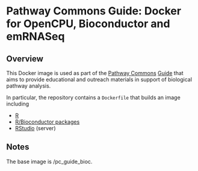 # Pathway Commons Guide: Docker for OpenCPU, Bioconductor and emRNASeq

## Overview

This Docker image is used as part of the [Pathway Commons](http://www.pathwaycommons.org/) [Guide](http://pathwaycommons.github.io/guide/) that aims to provide educational and outreach materials in support of biological pathway analysis. 

In particular, the repository contains a `Dockerfile` that builds an image including
  - [R](https://cran.r-project.org/)
  - [R/Bioconductor packages](https://www.bioconductor.org/)
  - [RStudio](https://www.rstudio.com/) (server)

## Notes

The base image is <owner>/pc_guide_bioc.
